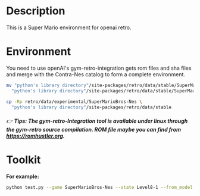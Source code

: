 # Description

This is a Super Mario environment for openai retro.

# Environment

You need to use openAI's gym-retro-integration gets rom files and sha files and merge with the Contra-Nes catalog to form a complete environment.
```bash
mv "python's library directory"/site-packages/retro/data/stable/SuperMarioBros-Nes \
  "python's library directory"/site-packages/retro/data/stable/SuperMarioBros-Nes.bak
```
```bash
cp -Rp retro/data/experimental/SuperMarioBros-Nes \
  "python's library directory"/site-packages/retro/data/stable
```

###### :point_right: **Tips: The gym-retro-Integration tool is available under linux through the gym-retro source compilation. ROM file maybe you can find from https://romhustler.org.**

# Toolkit

**For example:**
```bash
python test.py --game SuperMarioBros-Nes --state Level8-1 --from_model Level8-1
```
